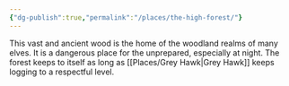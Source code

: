 ```yaml
---
{"dg-publish":true,"permalink":"/places/the-high-forest/"}
---
```


This vast and ancient wood is the home of the woodland realms of many elves.  It is a dangerous place for the unprepared, especially at night.  The forest keeps to itself as long as [[Places/Grey Hawk\|Grey Hawk]] keeps logging to a respectful level.  